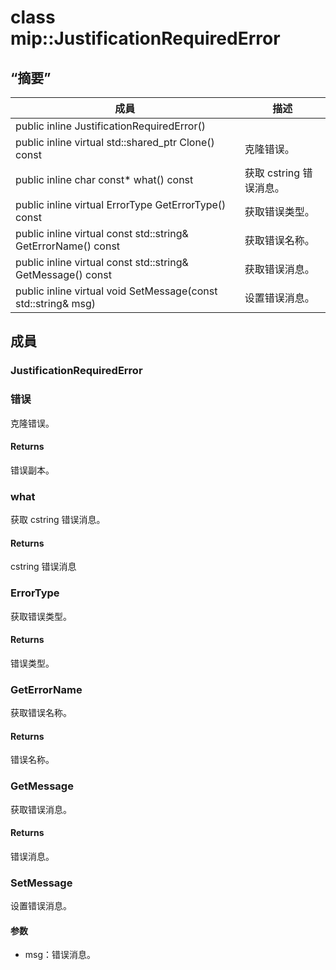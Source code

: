 # <a name="class-mipjustificationrequirederror"></a>class mip::JustificationRequiredError 
  
## <a name="summary"></a>“摘要”
 成員                        | 描述                                
--------------------------------|---------------------------------------------
public inline JustificationRequiredError()  |  
public inline virtual std::shared_ptr<Error> Clone() const  |  克隆错误。
public inline char const* what() const  |  获取 cstring 错误消息。
public inline virtual ErrorType GetErrorType() const  |  获取错误类型。
public inline virtual const std::string& GetErrorName() const  |  获取错误名称。
public inline virtual const std::string& GetMessage() const  |  获取错误消息。
public inline virtual void SetMessage(const std::string& msg)  |  设置错误消息。
  
## <a name="members"></a>成員
  
### <a name="justificationrequirederror"></a>JustificationRequiredError
  
### <a name="error"></a>错误
克隆错误。
  
#### <a name="returns"></a>Returns
错误副本。
  
### <a name="what"></a>what
获取 cstring 错误消息。
  
#### <a name="returns"></a>Returns
cstring 错误消息
  
### <a name="errortype"></a>ErrorType
获取错误类型。
  
#### <a name="returns"></a>Returns
错误类型。
  
### <a name="geterrorname"></a>GetErrorName
获取错误名称。
  
#### <a name="returns"></a>Returns
错误名称。
  
### <a name="getmessage"></a>GetMessage
获取错误消息。
  
#### <a name="returns"></a>Returns
错误消息。
  
### <a name="setmessage"></a>SetMessage
设置错误消息。
  
#### <a name="parameters"></a>参数
* msg：错误消息。